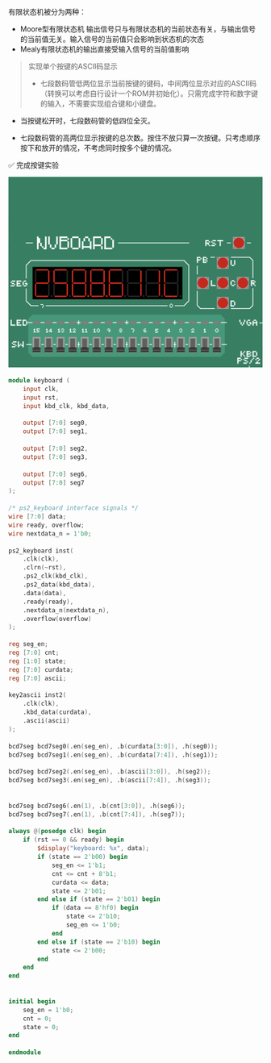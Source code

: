 有限状态机被分为两种：
- Moore型有限状态机 输出信号只与有限状态机的当前状态有关，与输出信号的当前值无关。输入信号的当前值只会影响到状态机的次态
- Mealy有限状态机的输出直接受输入信号的当前值影响

> 实现单个按键的ASCII码显示
> - 七段数码管低两位显示当前按键的键码，中间两位显示对应的ASCII码（转换可以考虑自行设计一个ROM并初始化）。只需完成字符和数字键的输入，不需要实现组合键和小键盘。
    
- 当按键松开时，七段数码管的低四位全灭。
    
- 七段数码管的高两位显示按键的总次数。按住不放只算一次按键。只考虑顺序按下和放开的情况，不考虑同时按多个键的情况。

✅ 完成按键实验

![](实验七%20状态机及键盘输入.assets/image-20231118154426284.png)

```verilog
module keyboard (
    input clk,
    input rst,
    input kbd_clk, kbd_data,

    output [7:0] seg0,
    output [7:0] seg1,

    output [7:0] seg2,
    output [7:0] seg3,

    output [7:0] seg6,
    output [7:0] seg7
);

/* ps2_keyboard interface signals */
wire [7:0] data;
wire ready, overflow;
wire nextdata_n = 1'b0;

ps2_keyboard inst(
    .clk(clk),
    .clrn(~rst),
    .ps2_clk(kbd_clk),
    .ps2_data(kbd_data),
    .data(data),
    .ready(ready),
    .nextdata_n(nextdata_n),
    .overflow(overflow)
);

reg seg_en;
reg [7:0] cnt;
reg [1:0] state;
reg [7:0] curdata;
reg [7:0] ascii;

key2ascii inst2(
    .clk(clk),
    .kbd_data(curdata),
    .ascii(ascii)
);

bcd7seg bcd7seg0(.en(seg_en), .b(curdata[3:0]), .h(seg0));
bcd7seg bcd7seg1(.en(seg_en), .b(curdata[7:4]), .h(seg1));

bcd7seg bcd7seg2(.en(seg_en), .b(ascii[3:0]), .h(seg2));
bcd7seg bcd7seg3(.en(seg_en), .b(ascii[7:4]), .h(seg3));


bcd7seg bcd7seg6(.en(1), .b(cnt[3:0]), .h(seg6));
bcd7seg bcd7seg7(.en(1), .b(cnt[7:4]), .h(seg7));

always @(posedge clk) begin
    if (rst == 0 && ready) begin
        $display("keyboard: %x", data);
        if (state == 2'b00) begin
            seg_en <= 1'b1;
            cnt <= cnt + 8'b1;
            curdata <= data;
            state <= 2'b01;
        end else if (state == 2'b01) begin
            if (data == 8'hf0) begin
                state <= 2'b10;
                seg_en <= 1'b0;
            end
        end else if (state == 2'b10) begin
            state <= 2'b00;
        end
    end
end


initial begin
    seg_en = 1'b0;
    cnt = 0;
    state = 0;
end

endmodule

```